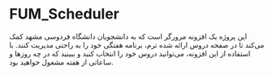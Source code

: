 # FUM_Scheduler
این پروژه یک افزونه مرورگر است که به دانشجویان دانشگاه فردوسی مشهد کمک می‌کند تا در صفحه دروس ارائه شده ترم، برنامه هفتگی خود را به راحتی مدیریت کنند. با استفاده از این افزونه، می‌توانید دروس خود را انتخاب کنید و ببینید که در چه روزها و ساعاتی از هفته مشغول خواهید بود.
